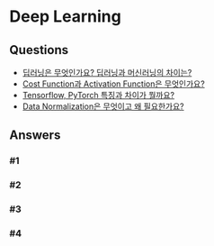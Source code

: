 # Deep Learning  

## Questions  
* [딥러닝은 무엇인가요? 딥러닝과 머신러닝의 차이는?](#1)  
* [Cost Function과 Activation Function은 무엇인가요?](#2)  
* [Tensorflow, PyTorch 특징과 차이가 뭘까요?](#3)  
* [Data Normalization은 무엇이고 왜 필요한가요?](#4)  

## Answers  
### #1
### #2
### #3
### #4